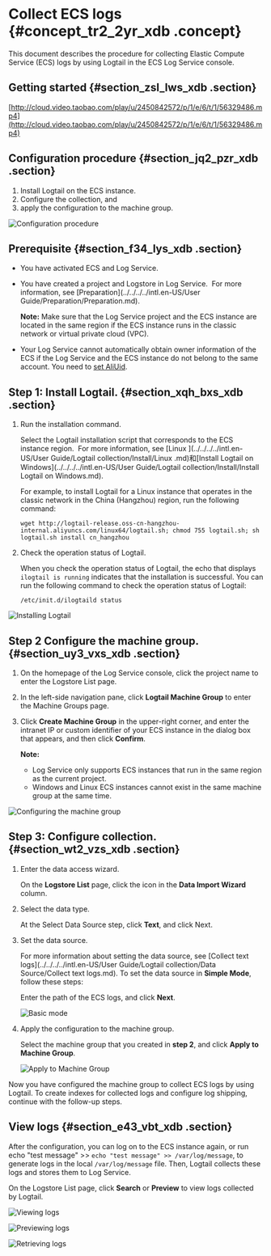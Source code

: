 # Collect ECS logs {#concept_tr2_2yr_xdb .concept}

This document describes the procedure for collecting Elastic Compute Service \(ECS\) logs by using Logtail in the ECS Log Service console. 

## Getting started {#section_zsl_lws_xdb .section}

[http://cloud.video.taobao.com/play/u/2450842572/p/1/e/6/t/1/56329486.mp4](http://cloud.video.taobao.com/play/u/2450842572/p/1/e/6/t/1/56329486.mp4)

## Configuration procedure {#section_jq2_pzr_xdb .section}

1.  Install Logtail on the ECS instance.
2.  Configure the collection, and 
3.  apply the configuration to the machine group.

![](http://static-aliyun-doc.oss-cn-hangzhou.aliyuncs.com/assets/img/13802/3871_en-US.png "Configuration procedure")

## Prerequisite {#section_f34_lys_xdb .section}

-   You have activated ECS and Log Service.
-   You have created a project and Logstore in Log Service.  For more information, see [Preparation](../../../../intl.en-US/User Guide/Preparation/Preparation.md).

    **Note:** Make sure that the Log Service project and the ECS instance are located in the same region if the ECS instance runs in the classic network or virtual private cloud \(VPC\).

-   Your Log Service cannot automatically obtain owner information of the ECS if the Log Service and the ECS instance do not belong to the same account. You need to [set AliUid](https://help.aliyun.com/document_detail/49007.html).

## Step 1: Install Logtail. {#section_xqh_bxs_xdb .section}

1.  Run the installation command.

    Select the Logtail installation script that corresponds to the ECS instance region.  For more information, see [Linux ](../../../../intl.en-US/User Guide/Logtail collection/Install/Linux .md)和[Install Logtail on Windows](../../../../intl.en-US/User Guide/Logtail collection/Install/Install Logtail on Windows.md).

    For example, to install Logtail for a Linux instance that operates in the classic network in the China \(Hangzhou\) region, run the following command:

    ```
    wget http://logtail-release.oss-cn-hangzhou-internal.aliyuncs.com/linux64/logtail.sh; chmod 755 logtail.sh; sh logtail.sh install cn_hangzhou
    ```

2.  Check the operation status of Logtail.

    When you check the operation status of Logtail, the echo that displays `ilogtail is running` indicates that the installation is successful. You can run the following command to check the operation status of Logtail:

    ```
    /etc/init.d/ilogtaild status
    ```


![](http://static-aliyun-doc.oss-cn-hangzhou.aliyuncs.com/assets/img/13802/3872_en-US.png "Installing Logtail")

## Step 2 Configure the machine group. {#section_uy3_vxs_xdb .section}

1.  On the homepage of the Log Service console, click the project name to enter the Logstore List page.
2.  In the left-side navigation pane, click **Logtail Machine Group** to enter the Machine Groups page.
3.  Click **Create Machine Group** in the upper-right corner, and enter the intranet IP or custom identifier of your ECS instance in the dialog box that appears, and then click **Confirm**.

    **Note:** 

    -   Log Service only supports ECS instances that run in the same region as the current project.
    -   Windows and Linux ECS instances cannot exist in the same machine group at the same time.

![](http://static-aliyun-doc.oss-cn-hangzhou.aliyuncs.com/assets/img/13802/3874_en-US.png "Configuring the machine group")

## Step 3: Configure collection. {#section_wt2_vzs_xdb .section}

1.  Enter the data access wizard.

    On the **Logstore List** page, click the icon in the **Data Import Wizard** column.

2.  Select the data type.

    At the Select Data Source step, click **Text**, and click Next.

3.  Set the data source.

    For more information about setting the data source, see [Collect text logs](../../../../intl.en-US/User Guide/Logtail collection/Data Source/Collect text logs.md). To set the data source in **Simple Mode**, follow these steps:

    Enter the path of the ECS logs, and click **Next**.

    ![](http://static-aliyun-doc.oss-cn-hangzhou.aliyuncs.com/assets/img/13802/3873_en-US.png "Basic mode")

4.  Apply the configuration to the machine group.

    Select the machine group that you created in **step 2**, and click **Apply to Machine Group**.

    ![](http://static-aliyun-doc.oss-cn-hangzhou.aliyuncs.com/assets/img/13802/3875_en-US.png "Apply to Machine Group")


Now you have configured the machine group to collect ECS logs by using Logtail. To create indexes for collected logs and configure log shipping, continue with the follow-up steps.

## View logs {#section_e43_vbt_xdb .section}

After the configuration, you can log on to the ECS instance again, or run echo "test message" \>\> `echo "test message" >> /var/log/message`, to generate logs in the local `/var/log/message` file. Then, Logtail collects these logs and stores them to Log Service.

On the Logstore List page, click **Search** or **Preview** to view logs collected by Logtail.

![](http://static-aliyun-doc.oss-cn-hangzhou.aliyuncs.com/assets/img/13802/3876_en-US.png "Viewing logs")

![](http://static-aliyun-doc.oss-cn-hangzhou.aliyuncs.com/assets/img/13802/3877_en-US.png "Previewing logs")

![](http://static-aliyun-doc.oss-cn-hangzhou.aliyuncs.com/assets/img/13802/3878_en-US.png "Retrieving logs")

